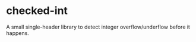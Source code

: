 # checked-int
A small single-header library to detect integer overflow/underflow before it happens.
